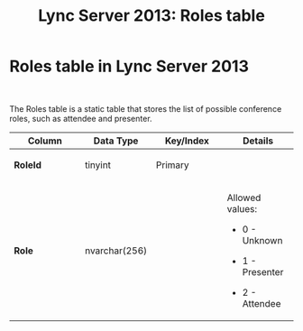 ﻿---
title: 'Lync Server 2013: Roles table'
TOCTitle: Roles table
ms:assetid: e8eb8a10-26b5-488b-bc8c-f9ef93f98bdb
ms:mtpsurl: https://technet.microsoft.com/en-us/library/Gg399043(v=OCS.15)
ms:contentKeyID: 48185893
ms.date: 07/23/2014
mtps_version: v=OCS.15
---

# Roles table in Lync Server 2013

 


The Roles table is a static table that stores the list of possible conference roles, such as attendee and presenter.


<table>
<colgroup>
<col style="width: 25%" />
<col style="width: 25%" />
<col style="width: 25%" />
<col style="width: 25%" />
</colgroup>
<thead>
<tr class="header">
<th>Column</th>
<th>Data Type</th>
<th>Key/Index</th>
<th>Details</th>
</tr>
</thead>
<tbody>
<tr class="odd">
<td><p><strong>RoleId</strong></p></td>
<td><p>tinyint</p></td>
<td><p>Primary</p></td>
<td><p></p></td>
</tr>
<tr class="even">
<td><p><strong>Role</strong></p></td>
<td><p>nvarchar(256)</p></td>
<td><p></p></td>
<td><p>Allowed values:</p>
<ul>
<li><p>0 - Unknown</p></li>
<li><p>1 - Presenter</p></li>
<li><p>2 - Attendee</p></li>
</ul></td>
</tr>
</tbody>
</table>

